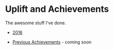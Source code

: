 # Uplift and Achievements
The awesome stuff I've done.

- [2016](https://github.com/jenniferlynparsons/uplift-and-achievements/blob/master/2016.md)

- [Previous Achievements](https://github.com/jenniferlynparsons/uplift-and-achievements/blob/master/previous-achievements.md) - coming soon

